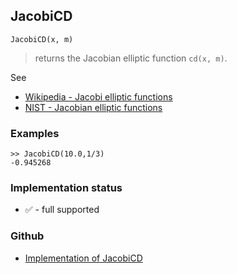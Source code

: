 ## JacobiCD

```
JacobiCD(x, m)
```

> returns the Jacobian elliptic function `cd(x, m)`. 
   

See
* [Wikipedia - Jacobi elliptic functions](https://en.wikipedia.org/wiki/Jacobi_elliptic_functions)
* [NIST - Jacobian elliptic functions](https://dlmf.nist.gov/22.5)

### Examples

```
>> JacobiCD(10.0,1/3) 
-0.945268
```






### Implementation status

* &#x2705; - full supported

### Github

* [Implementation of JacobiCD](https://github.com/axkr/symja_android_library/blob/master/symja_android_library/matheclipse-core/src/main/java/org/matheclipse/core/builtin/EllipticIntegrals.java#L1651) 
